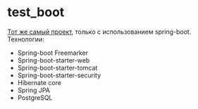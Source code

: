 # test_boot
[Тот же самый проект](https://github.com/FleexJ/FirstMvc), только с использованием spring-boot.  
Технологии:
+ Spring-boot Freemarker
+ Spring-boot-starter-web
+ Spring-boot-starter-tomcat
+ Spring-boot-starter-security
+ Hibernate core
+ Spring JPA
+ PostgreSQL
